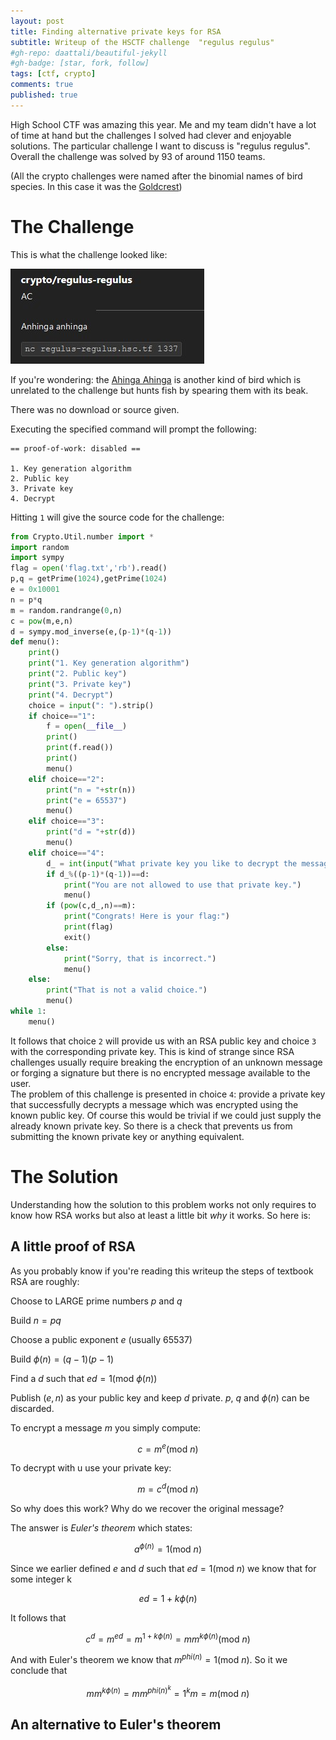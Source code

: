 ```yaml
---
layout: post
title: Finding alternative private keys for RSA
subtitle: Writeup of the HSCTF challenge  "regulus regulus"
#gh-repo: daattali/beautiful-jekyll
#gh-badge: [star, fork, follow]
tags: [ctf, crypto]
comments: true
published: true
---
```


High School CTF was amazing this year. Me and my team didn't have a lot of time at hand but the challenges I solved had clever and enjoyable solutions. The particular challenge I want to discuss is "regulus regulus". Overall the challenge was solved by 93 of around 1150 teams.  

(All the crypto challenges were named after the binomial names of bird species. In this case it was the [Goldcrest](https://en.wikipedia.org/wiki/Goldcrest))

# The Challenge

This is what the challenge looked like:

![Regulus Regulus: nc regulus-regulus.hsc.tf 1337](/assets/img/regulus-reguls-desc.jpg)

If you're wondering: the [Ahinga Ahinga](https://en.wikipedia.org/wiki/Anhinga) is another kind of bird which is unrelated to the challenge but hunts fish by spearing them with its beak.  

There was no download or source given.  

Executing the specified command will prompt the following:

```
== proof-of-work: disabled ==

1. Key generation algorithm
2. Public key
3. Private key
4. Decrypt
```

Hitting `1` will give the source code for the challenge:

```python
from Crypto.Util.number import *
import random
import sympy
flag = open('flag.txt','rb').read()
p,q = getPrime(1024),getPrime(1024)
e = 0x10001
n = p*q
m = random.randrange(0,n)
c = pow(m,e,n)
d = sympy.mod_inverse(e,(p-1)*(q-1))
def menu():
    print()
    print("1. Key generation algorithm")
    print("2. Public key")
    print("3. Private key")
    print("4. Decrypt")
    choice = input(": ").strip()
    if choice=="1":
        f = open(__file__)
        print()
        print(f.read())
        print()
        menu()
    elif choice=="2":
        print("n = "+str(n))
        print("e = 65537")
        menu()
    elif choice=="3":
        print("d = "+str(d))
        menu()
    elif choice=="4":
        d_ = int(input("What private key you like to decrypt the message with?\n : "))
        if d_%((p-1)*(q-1))==d:
            print("You are not allowed to use that private key.")
            menu()
        if (pow(c,d_,n)==m):
            print("Congrats! Here is your flag:")
            print(flag)
            exit()
        else:
            print("Sorry, that is incorrect.")
            menu()
    else:
        print("That is not a valid choice.")
        menu()
while 1:
    menu()
```

It follows that choice `2` will provide us with an RSA public key and choice `3` with the corresponding private key. This is kind of strange since RSA challenges usually require breaking the encryption of an unknown message or forging a signature but there is no encrypted message available to the user.  
The problem of this challenge is presented in choice `4`: provide a private key that successfully decrypts a message which was encrypted using the known public key. Of course this would be trivial if we could just supply the already known private key. So there is a check that prevents us from submitting the known private key or anything equivalent. 

# The Solution

Understanding how the solution to this problem works not only requires to know how RSA works but also at least a little bit *why* it works. So here is:

## A little proof of RSA
As you probably know if you're reading this writeup the steps of textbook RSA are roughly:

Choose to LARGE prime  numbers $p$ and $q$

Build $n=pq$ 

Choose a public exponent $e$ (usually 65537)

Build $\phi(n) = (q-1)(p-1)$

Find a $d$ such that $ed = 1 (\text{mod }\phi(n))$

Publish $(e, n)$ as your public key and keep $d$ private. $p$, $q$ and $\phi(n)$ can be discarded.

To encrypt a message $m$ you simply compute:

$$ c = m^e (\text{mod }n) $$

To decrypt with u use your private key:

$$ m = c^d (\text{mod }n) $$

So why does this work? Why do we recover the original message? 

The answer is *Euler's theorem* which states:

$$ a^{\phi(n)} = 1 (\text{mod } n) $$

Since we earlier defined $e$ and $d$ such that $ed = 1 (\text{mod }n)$ we know that for some integer k

$$ ed = 1 + k\phi(n) $$

It follows that

$$ c^d = m^{ed} = m^{1 + k\phi(n)} = mm^{k\phi(n)}(\text{mod }n) $$

And with Euler's theorem we know that $m^{phi(n)} = 1 (\text{mod }n)$. So it we conclude that

$$ mm^{k\phi(n)} = mm^{phi(n)}^k = 1^km = m (\text{mod }n) $$

## An alternative to Euler's theorem